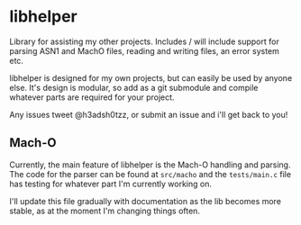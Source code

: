 # libhelper

Library for assisting my other projects. Includes / will include support for parsing ASN1 and MachO files, reading and writing files, an error system etc.

libhelper is designed for my own projects, but can easily be used by anyone else. It's design is modular, so add as a git submodule and compile whatever parts are required for your project.

Any issues tweet @h3adsh0tzz, or submit an issue and i'll get back to you!

## Mach-O

Currently, the main feature of libhelper is the Mach-O handling and parsing. The code for the parser can be found at `src/macho` and the `tests/main.c` file has testing for whatever part I'm currently working on.

I'll update this file gradually with documentation as the lib becomes more stable, as at the moment I'm changing things often.
